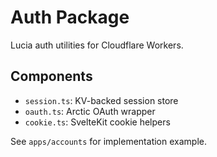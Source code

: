 # Auth Package

Lucia auth utilities for Cloudflare Workers.

## Components
- `session.ts`: KV-backed session store
- `oauth.ts`: Arctic OAuth wrapper
- `cookie.ts`: SvelteKit cookie helpers

See `apps/accounts` for implementation example.